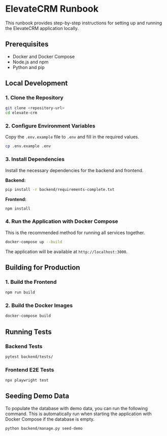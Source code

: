 # ElevateCRM Runbook

This runbook provides step-by-step instructions for setting up and running the ElevateCRM application locally.

## Prerequisites

- Docker and Docker Compose
- Node.js and npm
- Python and pip

## Local Development

### 1. Clone the Repository
```bash
git clone <repository-url>
cd elevate-crm
```

### 2. Configure Environment Variables
Copy the `.env.example` file to `.env` and fill in the required values.
```bash
cp .env.example .env
```

### 3. Install Dependencies
Install the necessary dependencies for the backend and frontend.

**Backend:**
```bash
pip install -r backend/requirements-complete.txt
```

**Frontend:**
```bash
npm install
```

### 4. Run the Application with Docker Compose
This is the recommended method for running all services together.
```bash
docker-compose up --build
```
The application will be available at `http://localhost:3000`.

## Building for Production

### 1. Build the Frontend
```bash
npm run build
```

### 2. Build the Docker Images
```bash
docker-compose build
```

## Running Tests

### Backend Tests
```bash
pytest backend/tests/
```

### Frontend E2E Tests
```bash
npx playwright test
```

## Seeding Demo Data
To populate the database with demo data, you can run the following command. This is automatically run when starting the application with Docker Compose if the database is empty.
```bash
python backend/manage.py seed-demo
